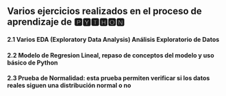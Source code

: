 ## Varios ejercicios realizados en el proceso de aprendizaje de 🅿🆈🆃🅷🅾🅽


#### 2.1 Varios EDA (Exploratory Data Analysis) Análisis Exploratorio de Datos 

#### 2.2 Modelo de Regresion Lineal, repaso de conceptos del modelo y uso básico de Python

#### 2.3 Prueba de Normalidad: esta prueba permiten verificar si los datos reales siguen una distribución normal o no
